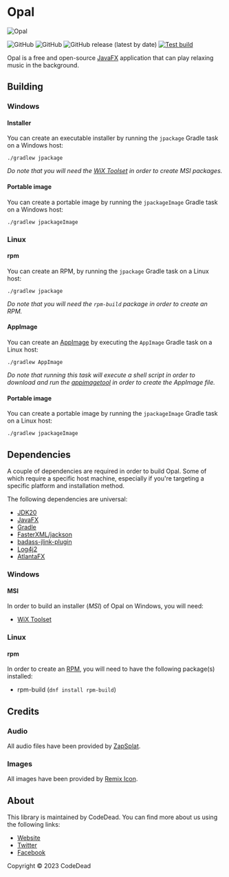 # Opal

![Opal](https://i.imgur.com/qMAV8yS.png)

![GitHub](https://img.shields.io/badge/language-Java-green)
![GitHub](https://img.shields.io/github/license/CodeDead/opal)
![GitHub release (latest by date)](https://img.shields.io/github/v/release/CodeDead/opal)
[![Test build](https://github.com/CodeDead/opal/actions/workflows/test.yml/badge.svg)](https://github.com/CodeDead/opal/actions/workflows/test.yml)

Opal is a free and open-source [JavaFX](https://openjfx.io/) application that can play relaxing music in the background.

## Building

### Windows

#### Installer

You can create an executable installer by running the `jpackage` Gradle task on a Windows host:
```shell
./gradlew jpackage
```
*Do note that you will need the [WiX Toolset](https://wixtoolset.org/) in order to create MSI packages.*

#### Portable image

You can create a portable image by running the `jpackageImage` Gradle task on a Windows host:
```shell
./gradlew jpackageImage
```

### Linux

#### rpm

You can create an RPM, by running the `jpackage` Gradle task on a Linux host:
```shell
./gradlew jpackage
```
*Do note that you will need the `rpm-build` package in order to create an RPM.*

#### AppImage

You can create an [AppImage](https://appimage.github.io/) by executing the `AppImage` Gradle task on a Linux host:
```shell
./gradlew AppImage
```
*Do note that running this task will execute a shell script in order to download and run the [appimagetool](https://appimage.github.io/appimagetool/) in order to create the AppImage file.*

#### Portable image

You can create a portable image by running the `jpackageImage` Gradle task on a Linux host:
```shell
./gradlew jpackageImage
```

## Dependencies

A couple of dependencies are required in order to build Opal. Some of which require a specific host machine,
especially if you're targeting a specific platform and installation method.

The following dependencies are universal:

* [JDK20](https://openjdk.java.net/projects/jdk/20/)
* [JavaFX](https://openjfx.io)
* [Gradle](https://gradle.org)
* [FasterXML/jackson](https://github.com/FasterXML/jackson)
* [badass-jlink-plugin](https://github.com/beryx/badass-jlink-plugin)
* [Log4j2](https://logging.apache.org/log4j/2.x/)
* [AtlantaFX](https://github.com/mkpaz/atlantafx)
### Windows

#### MSI
In order to build an installer (*MSI*) of Opal on Windows, you will need:

* [WiX Toolset](https://wixtoolset.org)

### Linux

#### rpm

In order to create an [RPM](https://en.wikipedia.org/wiki/RPM_Package_Manager), you will need to have the following package(s) installed:

* rpm-build (`dnf install rpm-build`)

## Credits

### Audio

All audio files have been provided by [ZapSplat](https://zapsplat.com).

### Images

All images have been provided by [Remix Icon](https://remixicon.com/).

## About

This library is maintained by CodeDead. You can find more about us using the following links:
* [Website](https://codedead.com)
* [Twitter](https://twitter.com/C0DEDEAD)
* [Facebook](https://facebook.com/deadlinecodedead)

Copyright © 2023 CodeDead
